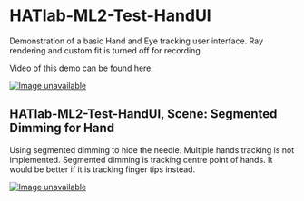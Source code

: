 # HATlab-ML2-Test-HandUI
Demonstration of a basic Hand and Eye tracking user interface. Ray rendering and custom fit is turned off for recording.

Video of this demo can be found here:

[![Image unavailable](https://img.youtube.com/vi/xpmyIfpmm3k/0.jpg)](https://www.youtube.com/watch?v=xpmyIfpmm3k)

## HATlab-ML2-Test-HandUI, Scene: Segmented Dimming for Hand
Using segmented dimming to hide the needle. Multiple hands tracking is not implemented. Segmented dimming is tracking centre point of hands. It would be better if it is tracking finger tips instead.

[![Image unavailable](https://img.youtube.com/vi/08TaemvD1TQ/0.jpg)](https://www.youtube.com/watch?v=08TaemvD1TQ)
